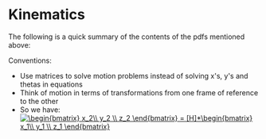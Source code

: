 # Kinematics

The following is a quick summary of the contents of the pdfs mentioned above:

Conventions:
- Use matrices to solve motion problems instead of solving x's, y's and thetas in equations
- Think of motion in terms of transformations from one frame of reference to the other
- So we have:
<a href="https://www.codecogs.com/eqnedit.php?latex=\begin{bmatrix}&space;x_2\\&space;y_2&space;\\&space;z_2&space;\end{bmatrix}&space;=&space;[H]*\begin{bmatrix}&space;x_1\\&space;y_1&space;\\&space;z_1&space;\end{bmatrix}" target="_blank"><img src="https://latex.codecogs.com/gif.latex?\begin{bmatrix}&space;x_2\\&space;y_2&space;\\&space;z_2&space;\end{bmatrix}&space;=&space;[H]*\begin{bmatrix}&space;x_1\\&space;y_1&space;\\&space;z_1&space;\end{bmatrix}" title="\begin{bmatrix} x_2\\ y_2 \\ z_2 \end{bmatrix} = [H]*\begin{bmatrix} x_1\\ y_1 \\ z_1 \end{bmatrix}" /></a>


